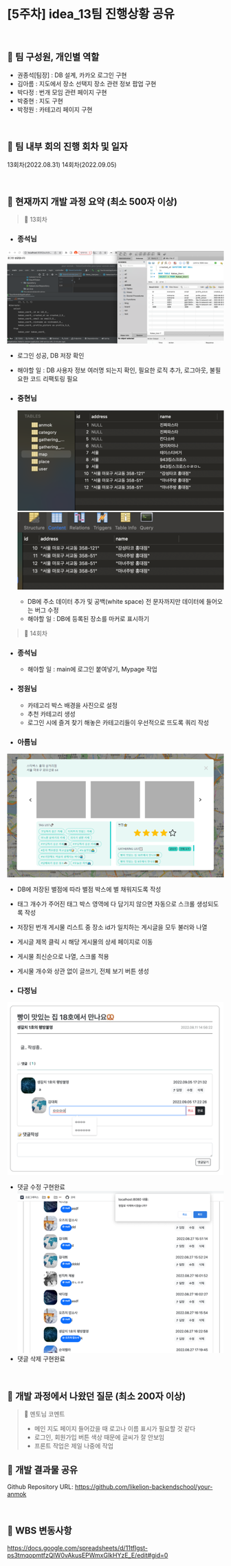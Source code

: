# [5주차] idea_13팀 진행상황 공유

<br>

## 📍 팀 구성원, 개인별 역할

- 권종석[팀장] : DB 설계, 카카오 로그인 구현
- 김아름 : 지도에서 장소 선택지 장소 관련 정보 팝업 구현
- 박다정 : 번개 모임 관련 페이지 구현
- 박중현 : 지도 구현
- 박정원 : 카테고리 페이지 구현

<br>

## 📍 팀 내부 회의 진행 회차 및 일자

13회차(2022.08.31)
14회차(2022.09.05)

<br>

## 📍 현재까지 개발 과정 요약 (최소 500자 이상)

> 💬 13회차

- ### 종석님
![](img/0831/1.png)
  - 로그인 성공, DB 저장 확인
  - 해야할 일 : DB 사용자 정보 여러명 되는지 확인, 필요한 로직 추가, 로그아웃, 불필요한 코드 리팩토링 필요

- ### 중현님

  ![](img/0831/2.png)
  ![](img/0831/3.png)
    - DB에 주소 데이터 추가 및 공백(white space) 전 문자까지만 데이터에 들어오는 버그 수정
    - 해야할 일 : DB에 등록된 장소를 마커로 표시하기
  
> 💬 14회차

- ### 종석님
    - 해야할 일 : main에 로그인 붙여넣기, Mypage 작업

- ### 정원님
  - 카테고리 박스 배경을 사진으로 설정
  - 추천 카테고리 생성
  - 로그인 시에 즐겨 찾기 해놓은 카테고리들이 우선적으로 뜨도록 쿼리 작성

- ### 아름님
![](img/0905/3.png)
  - DB에 저장된 별점에 따라 별점 박스에 별 채워지도록 작성
  - 태그 개수가 주어진 태그 박스 영역에 다 담기지 않으면 자동으로 스크롤 생성되도록 작성
  - 저장된 번개 게시물 리스트 중 장소 id가 일치하는 게시글을 모두 불러와 나열
  - 게시글 제목 클릭 시 해당 게시물의 상세 페이지로 이동
  - 게시물 최신순으로 나열, 스크롤 적용
  - 게시물 개수와 상관 없이 글쓰기, 전체 보기 버튼 생성

- ### 다정님
![](img/0905/1.png)
  - 댓글 수정 구현완료
![](img/0905/2.png)
  - 댓글 삭제 구현완료

<br>

## 📍 개발 과정에서 나왔던 질문 (최소 200자 이상)

> 💬 멘토님 코멘트
> 
> - 메인 지도 페이지 들어갔을 때 로고나 이름 표시가 필요할 것 같다
> - 로그인, 회원가입 버튼 색상 때문에 글씨가 잘 안보임
> - 프론트 작업은 제일 나중에 작업


## 📍 개발 결과물 공유

Github Repository URL: https://github.com/likelion-backendschool/your-anmok

<br>

## 📍 WBS 변동사항

https://docs.google.com/spreadsheets/d/11tfIgst-ps3tmqopmtfzQIW0vAkusEPWmxGlkHYzE_E/edit#gid=0
